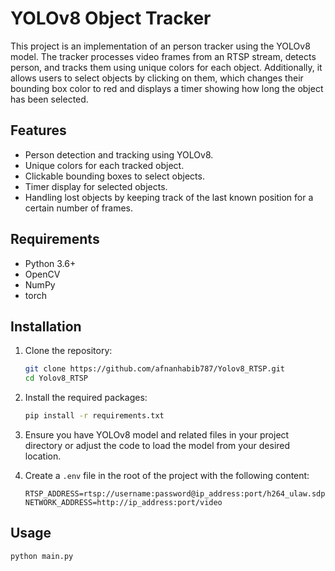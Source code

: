 # YOLOv8 Object Tracker

This project is an implementation of an person tracker using the YOLOv8 model. The tracker processes video frames from an RTSP stream, detects person, and tracks them using unique colors for each object. Additionally, it allows users to select objects by clicking on them, which changes their bounding box color to red and displays a timer showing how long the object has been selected.

## Features

- Person detection and tracking using YOLOv8.
- Unique colors for each tracked object.
- Clickable bounding boxes to select objects.
- Timer display for selected objects.
- Handling lost objects by keeping track of the last known position for a certain number of frames.

## Requirements

- Python 3.6+
- OpenCV
- NumPy
- torch

## Installation

1. Clone the repository:

    ```bash
    git clone https://github.com/afnanhabib787/Yolov8_RTSP.git
    cd Yolov8_RTSP
    ```

2. Install the required packages:

    ```bash
    pip install -r requirements.txt
    ```

3. Ensure you have YOLOv8 model and related files in your project directory or adjust the code to load the model from your desired location.

4. Create a `.env` file in the root of the project with the following content:

    ```env
    RTSP_ADDRESS=rtsp://username:password@ip_address:port/h264_ulaw.sdp
    NETWORK_ADDRESS=http://ip_address:port/video
    
## Usage

```
python main.py
```